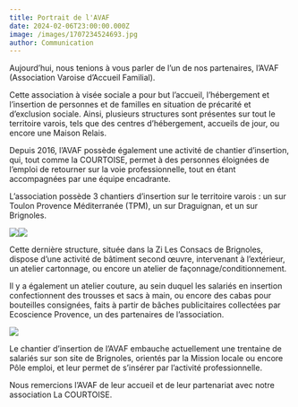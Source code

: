 ```yaml
---
title: Portrait de l'AVAF
date: 2024-02-06T23:00:00.000Z
image: /images/1707234524693.jpg
author: Communication
---
```


Aujourd’hui, nous tenions à vous parler de l’un de nos partenaires, l’AVAF (Association Varoise d’Accueil Familial). 

Cette association à visée sociale a pour but l’accueil, l’hébergement et l’insertion de personnes et de familles en situation de précarité et d’exclusion sociale. Ainsi, plusieurs structures sont présentes sur tout le territoire varois, tels que des centres d’hébergement, accueils de jour, ou encore une Maison Relais.

Depuis 2016, l’AVAF possède également une activité de chantier d’insertion, qui, tout comme la COURTOISE, permet à des personnes éloignées de l’emploi de retourner sur la voie professionnelle, tout en étant accompagnées par une équipe encadrante.

L’association possède 3 chantiers d’insertion sur le territoire varois : un sur Toulon Provence Méditerranée (TPM), un sur Draguignan, et un sur Brignoles.

![](/images/1707234524687.jpg)![](/images/1707234524714.jpg)

Cette dernière structure, située dans la Zi Les Consacs de Brignoles, dispose d’une activité de bâtiment second œuvre, intervenant à l’extérieur, un atelier cartonnage, ou encore un atelier de façonnage/conditionnement. 

Il y a également un atelier couture, au sein duquel les salariés en insertion confectionnent des trousses et sacs à main, ou encore des cabas pour bouteilles consignées, faits à partir de bâches publicitaires collectées par Ecoscience Provence, un des partenaires de l’association.

![](/images/1707234524703.jpg)

Le chantier d’insertion de l’AVAF embauche actuellement une trentaine de salariés sur son site de Brignoles, orientés par la Mission locale ou encore Pôle emploi, et leur permet de s’insérer par l’activité professionnelle.

Nous remercions l’AVAF de leur accueil et de leur partenariat avec notre association La COURTOISE.
